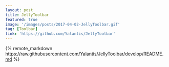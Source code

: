 ```yaml
---
layout: post
title: JellyToolbar
featured: true
image: '/images/posts/2017-04-02-JellyToolbar.gif'
tag: [Toolbar]
link: 'https://github.com/Yalantis/JellyToolbar'
---
```


{% remote_markdown https://raw.githubusercontent.com/Yalantis/JellyToolbar/develop/README.md %}
